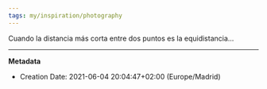 ```yaml
---
tags: my/inspiration/photography
---
```


Cuando la distancia más corta entre dos puntos es la equidistancia...


---
**Metadata**
- Creation Date: 2021-06-04 20:04:47+02:00 (Europe/Madrid)
